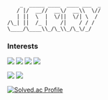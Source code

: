 ```
    _  _____ ____  ____ ___  _
   / |/  __//  __\/  __\\  \//
   | ||  \  |  \/||  \/| \  / 
/\_| ||  /_ |    /|    / / /  
\____/\____\\_/\_\\_/\_\/_/
```
### Interests
<dl>
    <img src="https://img.shields.io/badge/Python-3776AB?style=flat&logo=Python&logoColor=white"/>
    <img src="https://img.shields.io/badge/Docker-2496ED?style=flat&logo=Docker&logoColor=white"/>
    <img src="https://img.shields.io/badge/Kubernetes-326CE5?style=flat&logo=Kubernetes&logoColor=white"/>
    <img src="https://img.shields.io/badge/Apache Airflow-017CEE?style=flat&logo=Apache Airflow&logoColor=white"/>
</dl>
<dl>
    <img src="https://img.shields.io/badge/Linux-FCC624?style=flat&logo=Linux&logoColor=black"/>
    <img src="https://img.shields.io/badge/Deep Learning-FF6F00?style=flat&logo=TensorFlow&logoColor=white"/>
</dl>

[![Solved.ac Profile](http://mazassumnida.wtf/api/v2/generate_badge?boj=ghkdwp018)](https://solved.ac/ghkdwp018/)


<!--
<dl>
  <dt>Language & Frameworks</dt>
  <img src="https://img.shields.io/badge/Spring Boot-6DB33F?style=flat&logo=Spring Boot&logoColor=white"/>
  <img src="https://img.shields.io/badge/Spring Security-6DB33F?style=flat&logo=Spring Security&logoColor=white"/>
  <img src="https://img.shields.io/badge/JPA-6DB33F?style=flat-square&logo=Spring&logoColor=white"> 
  
  <dt>Database</dt>
  <img src="https://img.shields.io/badge/MySQL-4479A1?style=flat&logo=MySQL&logoColor=white"/>
  <img src="https://img.shields.io/badge/Redis-DC382D?style=flat&logo=Redis&logoColor=white"/>

  <dt>Infrastructure</dt>
  <img src="https://img.shields.io/badge/Ubuntu-E95420?style=flat&logo=Ubuntu&logoColor=white">
  <img src="https://img.shields.io/badge/Git-F05032?style=flat-square&logo=Git&logoColor=white">
  <img src="https://img.shields.io/badge/GitHub Actions-2088FF?style=flat-square&logo=GitHub Actions&logoColor=white"> 
  <img src="https://img.shields.io/badge/AWS-232F32?style=flat&logo=Amazon-AWS&logoColor=white"/>
  <img src="https://img.shields.io/badge/Docker-2496ED?style=flat&logo=Docker&logoColor=white"/>
  <img src="https://img.shields.io/badge/NginX-009639?style=flat&logo=NGINX&logoColor=white"/>

  <dt>I'm currently learning</dt>
  <img src="https://img.shields.io/badge/Apache%20Kafka-222222?style=flat&logo=Apache%20Kafka&logoColor=white"/>
  <img src="https://img.shields.io/badge/PostgreSQL-4169E1?style=flat&logo=PostgreSQL&logoColor=white"/>
</dl>


[HwangBaco's github stats](https://github-readme-stats.vercel.app/api?username=HwangBaco&show_icons=true&theme=merko)

-->

